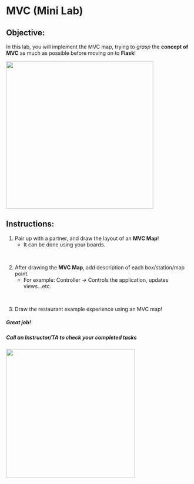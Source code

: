 # MVC (Mini Lab)

## Objective: 
In this lab, you will implement the MVC map, trying to *grasp* the **concept of MVC** as much as possible before moving on to **Flask**!





<img src="https://i.ytimg.com/vi/1IsL6g2ixak/maxresdefault.jpg" width="400">





## Instructions:

1. Pair up with a partner, and draw the layout of an **MVC Map**!
    - It can be done using your boards.  

</br>  

2. After drawing the **MVC Map**, add description of each box/station/map point.
    - For example: Controller -> Controls the application, updates views...etc.  
</br>  

3. Draw the restaurant example experience using an MVC map!  

##### Great job!
##### Call an Instructor/TA to check your completed tasks
 

<img src="https://www.c-sharpcorner.com/UploadFile/201fc1/programming-in-java-using-the-mvc-architecture/Images/mvc%20framework.jpg" width="350">

